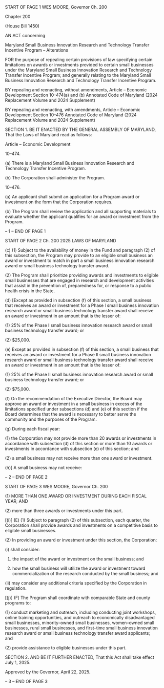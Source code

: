 START OF PAGE 1
WES MOORE, Governor Ch. 200

Chapter 200

(House Bill 1450)

AN ACT concerning

Maryland Small Business Innovation Research and Technology Transfer
Incentive Program – Alterations

FOR the purpose of repealing certain provisions of law specifying certain limitations on
awards or investments provided to certain small businesses under the Maryland
Small Business Innovation Research and Technology Transfer Incentive Program;
and generally relating to the Maryland Small Business Innovation Research and
Technology Transfer Incentive Program.

BY repealing and reenacting, without amendments,
Article – Economic Development
Section 10–474(a) and (b)
Annotated Code of Maryland
(2024 Replacement Volume and 2024 Supplement)

BY repealing and reenacting, with amendments,
Article – Economic Development
Section 10–476
Annotated Code of Maryland
(2024 Replacement Volume and 2024 Supplement)

SECTION 1. BE IT ENACTED BY THE GENERAL ASSEMBLY OF MARYLAND,
That the Laws of Maryland read as follows:

Article – Economic Development

10–474.

(a) There is a Maryland Small Business Innovation Research and Technology
Transfer Incentive Program.

(b) The Corporation shall administer the Program.

10–476.

(a) An applicant shall submit an application for a Program award or investment
on the form that the Corporation requires.

(b) The Program shall review the application and all supporting materials to
evaluate whether the applicant qualifies for an award or investment from the Program.

– 1 –
END OF PAGE 1

START OF PAGE 2
Ch. 200 2025 LAWS OF MARYLAND

(c) (1) Subject to the availability of money in the Fund and paragraph (2) of
this subsection, the Program may provide to an eligible small business an award or
investment to match in part a small business innovation research award or small business
technology transfer award.

(2) The Program shall prioritize providing awards and investments to
eligible small businesses that are engaged in research and development activities that
assist in the prevention of, preparedness for, or response to a public health crisis in the
State.

(d) [Except as provided in subsection (f) of this section, a small business that
receives an award or investment for a Phase I small business innovation research award
or small business technology transfer award shall receive an award or investment in an
amount that is the lesser of:

(1) 25% of the Phase I small business innovation research award or small
business technology transfer award; or

(2) $25,000.

(e) Except as provided in subsection (f) of this section, a small business that
receives an award or investment for a Phase II small business innovation research award
or small business technology transfer award shall receive an award or investment in an
amount that is the lesser of:

(1) 25% of the Phase II small business innovation research award or small
business technology transfer award; or

(2) $75,000.

(f) On the recommendation of the Executive Director, the Board may approve an
award or investment in a small business in excess of the limitations specified under
subsections (d) and (e) of this section if the Board determines that the award is necessary
to better serve the community and the purposes of the Program.

(g) During each fiscal year:

(1) the Corporation may not provide more than 20 awards or investments
in accordance with subsection (d) of this section or more than 10 awards or investments in
accordance with subsection (e) of this section; and

(2) a small business may not receive more than one award or investment.

(h)] A small business may not receive:

– 2 –
END OF PAGE 2

START OF PAGE 3
WES MOORE, Governor Ch. 200

(1) MORE THAN ONE AWARD OR INVESTMENT DURING EACH FISCAL
YEAR; AND

(2) more than three awards or investments under this part.

[(i)] (E) (1) Subject to paragraph (2) of this subsection, each quarter, the
Corporation shall provide awards and investments on a competitive basis to eligible small
businesses.

(2) In providing an award or investment under this section, the
Corporation:

(i) shall consider:

1. the impact of the award or investment on the small
business; and

2. how the small business will utilize the award or
investment toward commercialization of the research conducted by the small business; and

(ii) may consider any additional criteria specified by the Corporation
in regulation.

[(j)] (F) The Program shall coordinate with comparable State and county
programs to:

(1) conduct marketing and outreach, including conducting joint workshops,
online training opportunities, and outreach to economically disadvantaged small
businesses, minority–owned small businesses, women–owned small businesses, rural small
businesses, and first–time small business innovation research award or small business
technology transfer award applicants; and

(2) provide assistance to eligible businesses under this part.

SECTION 2. AND BE IT FURTHER ENACTED, That this Act shall take effect July
1, 2025.

Approved by the Governor, April 22, 2025.

– 3 –
END OF PAGE 3